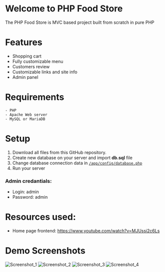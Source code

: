# Welcome to PHP Food Store
The PHP Food Store is MVC based project built from scratch in pure PHP

# Features
- Shopping cart
- Fully customizable menu
- Customers review
- Customizable links and site info
- Admin panel

# Requirements
    - PHP
    - Apache Web server
    - MySQL or MariaDB

# Setup
1. Download all files from this GitHub repository.
2. Create new database on your server and import **db.sql** file
3. Change database connection data in [`/app/config/database.php`](https://github.com/xnpelur/resto/tree/main/app/config)
4. Run your server

### Admin credantials:
- Login: admin
- Password: admin

# Resources used:
- Home page frontend: https://www.youtube.com/watch?v=MJUssi2c6Ls

# Demo Screenshots
![Screenshot_1](https://user-images.githubusercontent.com/101554432/188942104-bef5abdc-bf5b-4fd9-9a11-836d57695333.png)
![Screenshot_2](https://user-images.githubusercontent.com/101554432/188942112-00246455-ba6c-4dae-9607-f1c1ca29640f.png)
![Screenshot_3](https://user-images.githubusercontent.com/101554432/188942118-54c60e84-62a1-492c-aac1-1bd2c925ecad.png)
![Screenshot_4](https://user-images.githubusercontent.com/101554432/188942120-fdda1c7a-0af0-4ebc-ad66-d3fb37745bc9.png)
